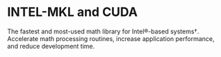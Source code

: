 # INTEL-MKL and CUDA
The fastest and most-used math library for Intel®-based systems†. Accelerate math processing routines, increase application performance, and reduce development time. 
